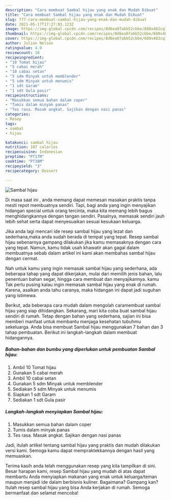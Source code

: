 ```yaml
---
description: "Cara membuat Sambal hijau yang enak dan Mudah Dibuat"
title: "Cara membuat Sambal hijau yang enak dan Mudah Dibuat"
slug: 777-cara-membuat-sambal-hijau-yang-enak-dan-mudah-dibuat
date: 2021-05-17T17:27:03.123Z
image: https://img-global.cpcdn.com/recipes/8d6ea07abb52cbbe/680x482cq70/sambal-hijau-foto-resep-utama.jpg
thumbnail: https://img-global.cpcdn.com/recipes/8d6ea07abb52cbbe/680x482cq70/sambal-hijau-foto-resep-utama.jpg
cover: https://img-global.cpcdn.com/recipes/8d6ea07abb52cbbe/680x482cq70/sambal-hijau-foto-resep-utama.jpg
author: Julian Nelson
ratingvalue: 4.9
reviewcount: 10
recipeingredient:
- "10 Tomat hijau"
- "5 cabai merah"
- "10 cabai setan"
- "5 sdm Minyak untuk memblender"
- "5 sdm Minyak untuk menumis"
- "1 sdt Garam"
- "1 sdt Gula pasir"
recipeinstructions:
- "Masukkan semua bahan dalam coper"
- "Tumis dalam minyak panas"
- "Tes rasa. Masak angkat. Sajikan dengan nasi panas"
categories:
- Resep
tags:
- sambal
- hijau

katakunci: sambal hijau 
nutrition: 107 calories
recipecuisine: Indonesian
preptime: "PT17M"
cooktime: "PT38M"
recipeyield: "3"
recipecategory: Dessert

---
```



![Sambal hijau](https://img-global.cpcdn.com/recipes/8d6ea07abb52cbbe/680x482cq70/sambal-hijau-foto-resep-utama.jpg)

Di masa  saat ini , anda memang dapat memesan masakan praktis tanpa mesti repot membuatnya sendiri. Tapi, bagi anda yang ingin menyajikan hidangan special untuk orang tercinta, maka kita memang lebih bagus menghidangkannya dengan tangan sendiri. Pasalnya, memasak sendiri jauh lebih sehat serta dapat menyesuaikan sesuai kesukaan keluarga.

Jika anda lagi mencari ide resep sambal hijau yang lezat dan sederhana,maka anda sudah berada di tempat yang tepat. Resep sambal hijau  sebenarnya gampang dilakukan jika kamu memasaknya dengan cara yang tepat. Namun, kamu tidak usah khawatir akan gagal dalam membuatnya 
sebab dalam artikel ini kami akan membahas sambal hijau dengan cermat.  



Nah untuk kamu yang ingin memasak sambal hijau yang sederhana, ada beberapa tahap yang dapat dikerjakan, mulai dari memilih jenis bahan, lalu penentuan bahan segar, hingga cara membuat dan menyajikannya. kamu Tak perlu pusing kalau ingin memasak sambal hijau yang enak di rumah. Karena, asalkan anda  tahu caranya, maka hidangan ini dapat jadi suguhan yang istimewa.

Berikut, ada beberapa cara mudah dalam mengolah caramembuat sambal hijau yang siap dihidangkan. Sekarang, mari kita coba buat sambal hijau sendiri di rumah. Tetap dengan bahan yang sederhana, sajian ini bisa memberi manfaat untuk membantu menjaga kesehatan tubuhmu sekeluarga. Anda bisa membuat Sambal hijau menggunakan 7 bahan dan 3 tahap pembuatan. Berikut ini langkah-langkah dalam membuat hidangannya.

<!--inarticleads1-->

##### Bahan-bahan dan bumbu yang diperlukan untuk pembuatan Sambal hijau:

1. Ambil 10 Tomat hijau
1. Gunakan 5 cabai merah
1. Ambil 10 cabai setan
1. Gunakan 5 sdm Minyak untuk memblender
1. Sediakan 5 sdm Minyak untuk menumis
1. Siapkan 1 sdt Garam
1. Sediakan 1 sdt Gula pasir




<!--inarticleads2-->

##### Langkah-langkah menyiapkan Sambal hijau:

1. Masukkan semua bahan dalam coper
1. Tumis dalam minyak panas
1. Tes rasa. Masak angkat. Sajikan dengan nasi panas




Jadi, itulah artikel tentang  sambal hijau  yang praktis dan mudah dilakukan versi kami. Semoga kamu dapat mempraktekkannya dengan hasil yang memuaskan. 

Terima kasih anda telah menggunakan resep yang kita tampilkan di sini. Besar harapan kami, resep  Sambal hijau yang mudah di atas dapat membantu Anda menyiapkan makanan yang enak untuk keluarga/teman maupun menjadi ide dalam berbisnis kuliner. Bagaimana? Gampang kan? Itulah resep sambal hijau yang bisa Anda kerjakan di rumah. Semoga bermanfaat dan selamat mencoba!

